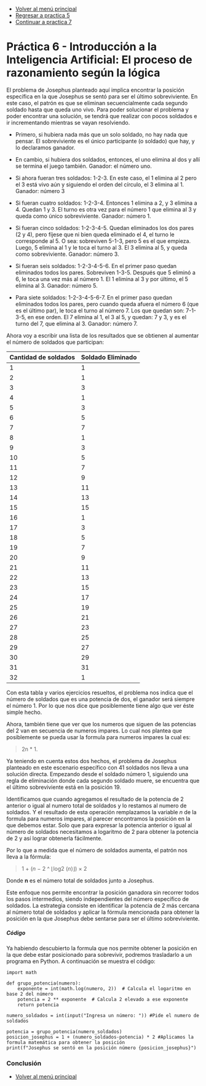 - [Volver al menú principal](README.md)
- [Regresar a practica 5](practica5.md)
- [Continuar a practica 7](practica7.md)
# Práctica 6 - Introducción a la Inteligencia Artificial: El proceso de razonamiento según la lógica

El problema de Josephus planteado aquí implica encontrar la posición específica en la que Josephus se sentó para ser el último sobreviviente. En este caso, el patrón es que se eliminan secuencialmente cada segundo soldado hasta que queda uno vivo. Para poder solucionar el problema y poder encontrar una solución, se tendrá que realizar con pocos soldados e ir incrementando mientras se vayan resolviendo.

- Primero, si hubiera nada más que un solo soldado, no hay nada que pensar. El sobreviviente es el único participante (o soldado) que hay, y lo declaramos ganador.

- En cambio, si hubiera dos soldados, entonces, el uno elimina al dos y allí se termina el juego también. Ganador: el número uno.

- Si ahora fueran tres soldados: 1-2-3. En este caso, el 1 elimina al 2 pero el 3 está vivo aún y siguiendo el orden del círculo, el 3 elimina al 1. Ganador: número 3

- Si fueran cuatro soldados: 1-2-3-4. Entonces 1 elimina a 2, y 3 elimina a 4. Quedan 1 y 3. El turno es otra vez para el número 1 que elimina al 3 y queda como único sobreviviente. Ganador: número 1.

- Si fueran cinco soldados: 1-2-3-4-5. Quedan eliminados los dos pares (2 y 4), pero fíjese que ni bien queda eliminado el 4, el turno le corresponde al 5. O sea: sobreviven 5-1-3, pero 5 es el que empieza. Luego, 5 elimina al 1 y le toca el turno al 3. El 3 elimina al 5, y queda como sobreviviente. Ganador: número 3.

- Si fueran seis soldados: 1-2-3-4-5-6. En el primer paso quedan eliminados todos los pares. Sobreviven 1-3-5.  Después que 5 eliminó a 6, le toca una vez más al número 1. El 1 elimina al 3 y por último, el 5 elimina al 3. Ganador: número 5.

- Para siete soldados: 1-2-3-4-5-6-7. En el primer paso quedan eliminados todos los pares, pero cuando queda afuera el número 6 (que es el último par), le toca el turno al número 7. Los que quedan son: 7-1-3-5, en ese orden. El 7 elimina al 1, el 3 al 5, y quedan: 7 y 3, y es el turno del 7, que elimina al 3. Ganador: número 7.

Ahora voy a escribir una lista de los resultados que se obtienen al aumentar el número de soldados que participan:

| Cantidad de soldados | Soldado Eliminado |
|-------|-------------------|
| 1     | 1                 |
| 2     | 1                 |
| 3     | 3                 |
| 4     | 1                 |
| 5     | 3                |
| 6     | 5                |
| 7     | 7                |
| 8     | 1                |
| 9     | 3                |
| 10    | 5                |
| 11    | 7                |
| 12    | 9                |
| 13    | 11                |
| 14    | 13                |
| 15    | 15                |
| 16    | 1               |
| 17    | 3                 |
| 18    | 5                 |
| 19    | 7                 |
| 20    | 9                 |
| 21    | 11                 |
| 22    | 13                |
| 23    | 15                |
| 24    | 17                |
| 25    | 19                |
| 26    | 21                |
| 27    | 23                |
| 28    | 25                |
| 29    | 27                |
| 30    | 29                |
| 31    | 31                |
| 32    | 1                |

Con esta tabla y varios ejercicios resueltos, el problema nos indica que el número de soldados que es una potencia de dos, el ganador será siempre el número 1. Por lo que nos dice que posiblemente tiene algo que ver éste simple hecho.

Ahora, también tiene que ver que los numeros que siguen de las potencias del 2 van en secuencia de numeros impares. Lo cual nos plantea que posiblemente se pueda usar la formula para numeros impares la cual es:
> 2n * 1.


Ya teniendo en cuenta estos dos hechos, el problema de Josephus planteado en este escenario específico con 41 soldados nos lleva a una solución directa. Empezando desde el soldado número 1, siguiendo una regla de eliminación donde cada segundo soldado muere, se encuentra que el último sobreviviente está en la posición 19.

Identificamos que cuando agregamos el resultado de la potencia de 2 anterior o igual al numero total de soldados y lo restamos al numero de soldados. Y el resultado de esta operación remplazamos la variable *n* de la formula para numeros impares, al parecer encontramos la posición en la que debemos estar. Solo que para expresar la potencia anterior o igual al número de soldados necesitamos a logaritmo de 2 para obtener la potencia de 2 y así lograr obtenerla fácilmente.

Por lo que a medida que el número de soldados aumenta, el patrón nos lleva a la fórmula: 
>1 + (*n* − 2 ^ ⌊log2 (*n*)⌋) × 2

Donde **n** es el número total de soldados junto a Josephus.

Este enfoque nos permite encontrar la posición ganadora sin recorrer todos los pasos intermedios, siendo independientes del número específico de soldados. La estrategia consiste en identificar la potencia de 2 más cercana al número total de soldados y aplicar la fórmula mencionada para obtener la posición en la que Josephus debe sentarse para ser el último sobreviviente.

##### Código
Ya habiendo descubierto la formula que nos permite obtener la posición en la que debe estar posicionado para sobrevivir, podremos trasladarlo a un programa en Python. A continuación se muestra el código:
```python:
import math

def grupo_potencia(numero):
    exponente = int(math.log(numero, 2))  # Calcula el logaritmo en base 2 del número
    potencia = 2 ** exponente  # Calcula 2 elevado a ese exponente
    return potencia

numero_soldados = int(input("Ingresa un número: ")) #Pide el numero de soldados

potencia = grupo_potencia(numero_soldados)
posicion_josephus = 1 + (numero_soldados-potencia) * 2 #Aplicamos la formula matemática para obtener la posición
print(f"Josephus se sentó en la posición número {posicion_josephus}")
```
### Conclusión

- [Volver al menú principal](README.md)
